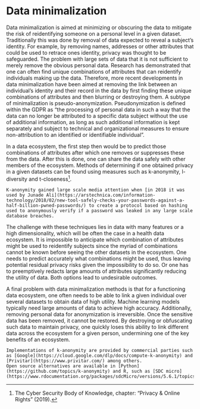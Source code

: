# Data minimalization 
Data minimalization is aimed at minimizing or obscuring the data to mitigate the risk of reidentifying someone on a personal level in a given dataset. Traditionally this was done by removal of data expected to reveal a subject’s identity. For example, by removing names, addresses or other attributes that could be used to retrace ones identity, privacy was thought to be safeguarded. The problem with large sets of data that it is not sufficient to merely remove the obvious personal data. Research has demonstrated that one can often find unique combinations of attributes that can reidentify individuals making up the data. Therefore, more recent developments in data minimalization have been aimed at removing the link between an individual’s identity and their record in the data by first finding these unique combinations of attributes and then blurring or destroying them. 
A subtype of minimalization is pseudo-anonymization. Pseudonymization is defined within the GDPR as “the processing of personal data in such a way that the data can no longer be attributed to a specific data subject without the use of additional information, as long as such additional information is kept separately and subject to technical and organizational measures to ensure non-attribution to an identified or identifiable individual”. 

In a data ecosystem, the first step then would be to predict those combinations of attributes after which one removes or suppresses these from the data. After this is done, one can share the data safely with other members of the ecosystem. Methods of determining if one obtained privacy in a given datasets can be found using measures such as k-anonymity, l-diversity and t-closeness[^footnote2]. 

```{tip} K-anonymity 
K-anonymity gained large scale media attention when [in 2018 it was used by Junade Ali](https://arstechnica.com/information-technology/2018/02/new-tool-safely-checks-your-passwords-against-a-half-billion-pwned-passwords/) to create a protocol based on hashing used to anonymously verify if a password was leaked in any large scale database breaches.
```
The challenge with these techniques lies in data with many features or a high dimensionality, which will be often the case in a health data ecosystem. It is impossible to anticipate which combination of attributes might be used to reidentify subjects since the myriad of combinations cannot be known before seeing the other datasets in the ecosystem. One needs to predict accurately what combinations might be used, thus leaving potential residual privacy risks given the impossibility to do so. Or one has to preemptively redacts large amounts of attributes significantly reducing the utility of data. Both options lead to undesirable outcomes. 

A final problem with data minimalization methods is that for a functioning data ecosystem, one often needs to be able to link a given individual over several datasets to obtain data of high utility. Machine learning models typically need large amounts of data to achieve high accuracy. Additionally, removing personal data for anonymization is irreversible. Once the sensitive data has been removed, it cannot be restored. By destroying or obfuscating such data to maintain privacy, one quickly loses this ability to link different data across the ecosystem for a given person, undermining one of the key benefits of an ecosystem. 

```{note{Implementations}
Implementations of k-anonymity are provided by commercial parties such as [Google](https://cloud.google.com/dlp/docs/compute-k-anonymity) and [Privitar](https://www.privitar.com/) among others.
Open source alternatives are available in [Python](https://github.com/topics/k-anonymity) and R, such as [SDC micro](https://www.rdocumentation.org/packages/sdcMicro/versions/5.6.1/topics/localSuppression).
```

[^footnote2]:The Cyber Security Body of Knowledge, chapter: “Privacy & Online Rights” (2019). 
